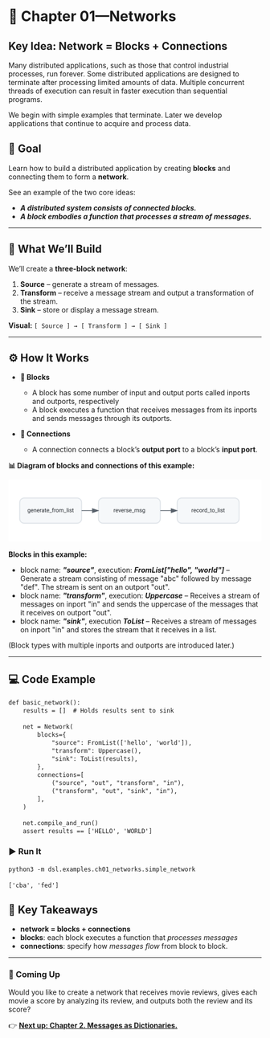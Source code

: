 # 🧩 Chapter 01—Networks

## Key Idea:  Network = Blocks + Connections

Many distributed applications, such as those that control industrial processes, run forever.
Some distributed applications are designed to terminate after processing limited amounts of data. Multiple concurrent threads of execution can result in faster execution than sequential programs. 

We begin with simple examples that terminate. Later we develop applications that continue to acquire and process data.


## 🎯 Goal
Learn how to build a distributed application by creating **blocks** and connecting them to form a **network**.

See an example of the two core ideas:

- ***A distributed system consists of connected blocks.***
- ***A block embodies a function that processes a stream of messages.***

---

## 📍 What We’ll Build

We’ll create a **three-block network**:

1. **Source** – generate a stream of messages.
2. **Transform** – receive a message stream and output a transformation of the stream.
3. **Sink** – store or display a message stream. 

**Visual:** `[ Source ] → [ Transform ] → [ Sink ]`

---

## ⚙️ How It Works

- **🔲 Blocks**  
  - A block has some number of input and output ports called inports and outports, respectively
  - A block executes a function that receives messages from its inports and sends messages through its outports.

- **🔗 Connections**  
  - A connection connects a block’s **output port** to a block’s **input port**. 

**📊 Diagram of blocks and connections of this example:**

![Simple Network](simple_network.svg)

**Blocks in this example:**
- block name: ***"source"***, execution: ***FromList["hello", "world"]*** – Generate a stream consisting of message "abc" followed by message "def". The stream is sent on an outport "out".
- block name: ***"transform"***, execution: ***Uppercase*** – Receives a stream of messages on inport "in" and sends the uppercase of the messages that it receives on outport "out".
- block name: ***"sink"***, execution ***ToList*** – Receives a stream of messages on inport "in" and stores the stream that it receives in a list.

(Block types with multiple inports and outports are introduced later.)



---

## 💻 Code Example
 
```
def basic_network():
    results = []  # Holds results sent to sink

    net = Network(
        blocks={
            "source": FromList(['hello', 'world']),
            "transform": Uppercase(),
            "sink": ToList(results),
        },
        connections=[
            ("source", "out", "transform", "in"),
            ("transform", "out", "sink", "in"),
        ],
    )

    net.compile_and_run()
    assert results == ['HELLO', 'WORLD']
```

### ▶️ Run It
```
python3 -m dsl.examples.ch01_networks.simple_network

['cba', 'fed']
```



## 🧠 Key Takeaways

- **network = blocks + connections**  
- **blocks**: each block executes a function that *processes messages*
- **connections**:  specify how *messages flow* from block to block.

---

### 🚀 Coming Up

Would you like to create a network that receives movie reviews, gives each movie a score by analyzing its review, and outputs both the review and its score?

👉 [**Next up: Chapter 2. Messages as Dictionaries.**](../ch02_keys/README.md)
